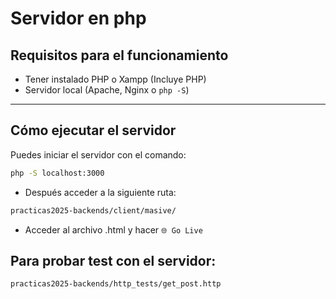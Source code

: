 # Servidor en php
## Requisitos para el funcionamiento

- Tener instalado PHP o Xampp (Incluye PHP)
- Servidor local (Apache, Nginx o `php -S`)

---

## Cómo ejecutar el servidor

Puedes iniciar el servidor con el comando:

```bash
php -S localhost:3000
```

- Después acceder a la siguiente ruta:
 ```bash
practicas2025-backends/client/masive/
```

- Acceder al archivo .html y hacer `🌐 Go Live`

## Para probar test con el servidor:

```bash
practicas2025-backends/http_tests/get_post.http
```